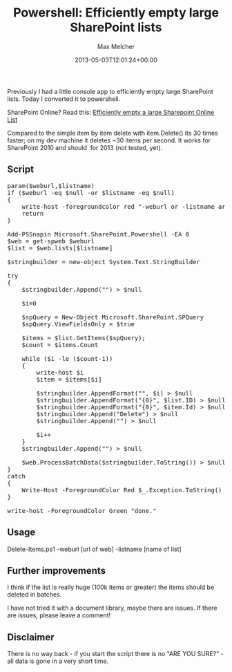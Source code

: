 ﻿---
title: 'Powershell: Efficiently empty large SharePoint lists'
author: Max Melcher
aliases:
   - "/post/2013-05-03-powershell-efficiently-empty-large-sharepoint-lists/"
2013: "05"
type: post
date: 2013-05-03T12:01:24+00:00
url: /2013/05/powershell-efficiently-empty-large-sharepoint-lists/
yourls_shorturl:
  - http://melcher.it/s/5
categories:
  - Powershell
  - SharePoint 2010
  - SharePoint 2013

---
Previously I had a little console app to efficiently empty large SharePoint lists. Today I converted it to powershell.

<div class="avia-box info    ">
  <span class="avia-innerbox" >SharePoint Online? Read this: <a href="https://melcher.it/2017/02/efficiently-empty-a-large-sharepoint-online-list/">Efficiently empty a large Sharepoint Online List</a><br /> </span>
</div>

Compared to the simple item by item delete with item.Delete() its 30 times faster; on my dev machine it deletes ~30 items per second. It works for SharePoint 2010 and should  for 2013 (not tested, yet).

## Script

<pre lang="powershell">param($weburl,$listname)
if ($weburl -eq $null -or $listname -eq $null)
{
    write-host -foregroundcolor red "-weburl or -listname are null."
    return
}
 
Add-PSSnapin Microsoft.SharePoint.Powershell -EA 0
$web = get-spweb $weburl
$list = $web.lists[$listname]
 
$stringbuilder = new-object System.Text.StringBuilder

try
{
    $stringbuilder.Append("<!--?xml version=`"1.0`" encoding=`"UTF-8`"?-->") &gt; $null
 
    $i=0
 
    $spQuery = New-Object Microsoft.SharePoint.SPQuery
    $spQuery.ViewFieldsOnly = $true
 
    $items = $list.GetItems($spQuery);
    $count = $items.Count
 
    while ($i -le ($count-1))
    {
        write-host $i
        $item = $items[$i]
 	
        $stringbuilder.AppendFormat("", $i) &gt; $null
        $stringbuilder.AppendFormat("{0}", $list.ID) &gt; $null
        $stringbuilder.AppendFormat("{0}", $item.Id) &gt; $null
        $stringbuilder.Append("Delete") &gt; $null
        $stringbuilder.Append("") &gt; $null
 
        $i++
    }
    $stringbuilder.Append("") &gt; $null
 
    $web.ProcessBatchData($stringbuilder.ToString()) &gt; $null
}
catch
{
    Write-Host -ForegroundColor Red $_.Exception.ToString()
}
 
write-host -ForegroundColor Green "done."
</pre>

## Usage

Delete-Items.ps1 -weburl [url of web] -listname [name of list]

## Further improvements

I think if the list is really huge (100k items or greater) the items should be deleted in batches.

I have not tried it with a document library, maybe there are issues. If there are issues, please leave a comment!

## Disclaimer

There is no way back - if you start the script there is no "ARE YOU SURE?" - all data is gone in a very short time.
